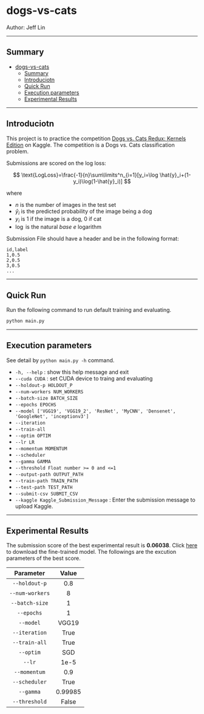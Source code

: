 # dogs-vs-cats

Author: Jeff Lin

---

## Summary

- [dogs-vs-cats](#dogs-vs-cats)
  - [Summary](#summary)
  - [Introduciotn](#introduciotn)
  - [Quick Run](#quick-run)
  - [Execution parameters](#execution-parameters)
  - [Experimental Results](#experimental-results)

---

## Introduciotn

This project is to practice the competition [Dogs vs. Cats Redux: Kernels Edition](#https://www.kaggle.com/c/dogs-vs-cats-redux-kernels-edition) on Kaggle. The competition is a Dogs vs. Cats classification problem.

Submissions are scored on the log loss:

$$
\text{LogLoss}=\frac{-1}{n}\sum\limits^n_{i=1}[y_i=\log \hat{y}_i+(1-y_i)\log(1-\hat{y}_i)]
$$

where

- $n$ is the number of images in the test set
- $\hat{y}_i$ is the predicted probability of the image being a dog
- $y_i$ is 1 if the image is a dog, 0 if cat
- $\log$ is the natural $base\ e$ logarithm

Submission File should have a header and be in the following format:

```text
id,label
1,0.5
2,0.5
3,0.5
...

```

---

## Quick Run

Run the following command to run default training and evaluating.

```python
python main.py
```

---

## Execution parameters

See detail by `python main.py -h` command.

- `-h, --help` : show this help message and exit
- `--cuda CUDA` : set CUDA device to traing and evaluating
- `--holdout-p HOLDOUT_P`
- `--num-workers NUM_WORKERS`
- `--batch-size BATCH_SIZE`
- `--epochs EPOCHS`
- `--model ['VGG19', 'VGG19_2', 'ResNet', 'MyCNN', 'Densenet', 'GoogleNet', 'inceptionv3']`
- `--iteration`
- `--train-all`
- `--optim OPTIM`
- `--lr LR`
- `--momentum MOMENTUM`
- `--scheduler`
- `--gamma GAMMA`
- `--threshold Float number >= 0 and <=1`
- `--output-path OUTPUT_PATH`
- `--train-path TRAIN_PATH`
- `--test-path TEST_PATH`
- `--submit-csv SUBMIT_CSV`
- `--kaggle Kaggle_Submission_Message` : Enter the submission message to upload Kaggle.

---

## Experimental Results

The submission score of the best experimental result is **0.06038**. Click [here](#[tmp](https://drive.google.com/file/d/14A-P7tUS1nfKbAs1Z3SvrFCovybxlBE7/view?usp=sharing)) to download the fine-trained model. The followings are the excution parameters of the best score.

|    Parameter    |  Value  |
| :-------------: | :-----: |
|  `--holdout-p`  |   0.8   |
| `--num-workers` |    8    |
| `--batch-size`  |    1    |
|   `--epochs`    |    1    |
|    `--model`    |  VGG19  |
|  `--iteration`  |  True   |
|  `--train-all`  |  True   |
|    `--optim`    |   SGD   |
|     `--lr`      |  1e-5   |
|  `--momentum`   |   0.9   |
|  `--scheduler`  |  True   |
|    `--gamma`    | 0.99985 |
|  `--threshold`  |  False  |
